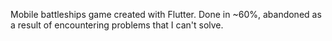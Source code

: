 Mobile battleships game created with Flutter. Done in ~60%, abandoned as a result of encountering problems that I can't solve.
